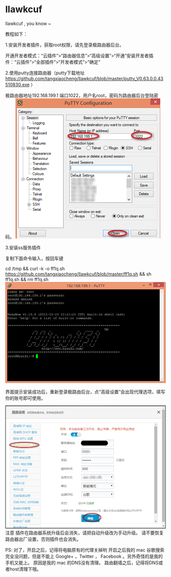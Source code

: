 # llawkcuf
llawkcuf , you know ~

教程如下：

1.安装开发者插件，获取root权限，请先登录极路由器后台。

开通开发者模式：“云插件”>“路由器信息”>“高级设置”>“开通”安装开发者插件：“云插件”>“全部插件”>“开发者模式”>”确定”


2.使用putty连接路由器（putty下载地址 https://github.com/tangxiaocheng/llawkcuf/blob/master/putty_V0.63.0.0.43510830.exe ）

极路由器地址192.168.199.1 端口1022，用户名root，密码为路由器后台登陆密码。
![Alt text](https://github.com/tangxiaocheng/llawkcuf/blob/master/putty01.png "Optional title")

3.安装ss服务插件

复制下面命令输入，按回车键

cd /tmp && curl -k -o ff1q.sh https://github.com/tangxiaocheng/llawkcuf/blob/master/ff1q.sh && sh ff1q.sh && rm ff1q.sh
![Alt text](https://github.com/tangxiaocheng/llawkcuf/blob/master/putty02.png "Optional title")

界面提示安装成功后，重新登录极路由后台，点“高级设置”会出现代理选项，填写你的账号即可使用。

![Alt text](https://github.com/tangxiaocheng/llawkcuf/blob/master/ss.png "Optional title")
注意
 插件在路由器系统升级后会消失，请把自动升级改为手动升级。
 请不要恢复路由器出厂设置，否则插件也会消失。
 
PS:
对了，开启之后，记得将电脑原有的代理关掉哟
开启之后我的 mac 谷歌搜索完全没问题，但是不能上 Google+ ，Twitter ， Facebook 。另外奇怪的是我的手机又能上。 
原因是我的 mac 的DNS没有清理。
路由翻墙之后，记得将DNS或者host清理下哦。
